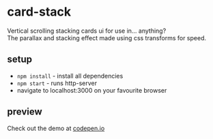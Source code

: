 # card-stack

Vertical scrolling stacking cards ui for use in... anything?  
The parallax and stacking effect made using css transforms for speed.

## setup

* `npm install` - install all dependencies
* `npm start` - runs http-server
*  navigate to localhost:3000 on your favourite browser

## preview

Check out the demo at [codepen.io](http://codepen.io/vescogma/pen/ZQKPQP/)
